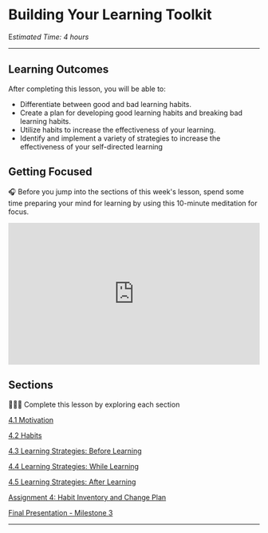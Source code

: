 # Building Your Learning Toolkit

E*stimated Time: 4 hours*

---

## **Learning Outcomes**

After completing this lesson, you will be able to:

- Differentiate between good and bad learning habits.
- Create a plan for developing good learning habits and breaking bad learning habits.
- Utilize habits to increase the effectiveness of your learning.
- Identify and implement a variety of strategies to increase the effectiveness of your self-directed learning

## Getting Focused

<aside>


🎧 Before you jump into the sections of this week's lesson, spend some time preparing your mind for learning by using this 10-minute meditation for focus.

</aside>

<div style="position: relative; padding-bottom: 56.25%; height: 0;"><iframe src="https://www.youtube.com/embed/ZEYuSRHgmCg" title="YouTube video player" frameborder="0" allow="accelerometer; autoplay; clipboard-write; encrypted-media; gyroscope; picture-in-picture" allowfullscreen style="position: absolute; top: 0; left: 0; width: 100%; height: 100%;"></iframe></div>

## Sections

<aside>


👩🏿‍🏫 Complete this lesson by exploring each section

</aside>

[4.1 Motivation](/optimizing-your-learning/building-your-learning-toolkit/motivation.md)

<!-- 
[4.2 Focus and Attention](/optimizing-your-learning/building-your-learning-toolkit/focus-and-attention.md)
[4.3 Memory](/optimizing-your-learning/building-your-learning-toolkit/memory.md)
[4.5 Flow State](/optimizing-your-learning/building-your-learning-toolkit/flow-state.md)

-->

[4.2 Habits](/optimizing-your-learning/building-your-learning-toolkit/habits.md)

[4.3 Learning Strategies: Before Learning](/optimizing-your-learning/building-your-learning-toolkit/learning-strategies-before-learning.md)

[4.4 Learning Strategies: While Learning](/optimizing-your-learning/building-your-learning-toolkit/learning-strategies-while-learning.md)

[4.5 Learning Strategies: After Learning](/optimizing-your-learning/building-your-learning-toolkit/learning-strategies-after-learning.md)

[Assignment 4: Habit Inventory and Change Plan ](/optimizing-your-learning/building-your-learning-toolkit/assignment-4-memory-challenge.md)

[Final Presentation - Milestone 3](/optimizing-your-learning/building-your-learning-toolkit/final-presentation-milestone-3.md)

---
